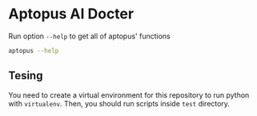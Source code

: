 # Aptopus AI Docter

Run option `--help` to get all of aptopus' functions

```bash
aptopus --help
```

## Tesing

You need to create a virtual environment for this repository to run python with `virtualenv`. Then, you should run scripts inside `test` directory.
